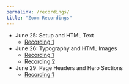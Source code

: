 ```yaml
---
permalink: /recordings/
title: "Zoom Recordings"
---
```

- June 25: Setup and HTML Text
  - [Recording 1](https://zoom.us/rec/share/_vBcCPbJ6khIfIXiskjVAbYZBKvMT6a8hilP__Vfz0r1DN21_T2zG_StN8v5KsF1)
- June 26: Typography and HTML Images
  - [Recording 1](https://zoom.us/rec/share/594tD7H7y2JLbpXdznPTcIRwH73AX6a8hHcf-_Fbnk2nr2NqJEjLrKdURRwX8u2I)
  - [Recording 2](https://zoom.us/rec/share/wJUuHprz7VtOAbPusxH0Z4MbPILXX6a813Icq_IOyEoaUILLhSujrgchJMdY1p8g)
- June 29: Page Headers and Hero Sections
  - [Recording 1](https://zoom.us/rec/share/__JkNu3IqERJc7fx8RCDRq8AAoTFT6a81iYb_aYInkv4F9EuDCEa4Btn-QfL0f9a)